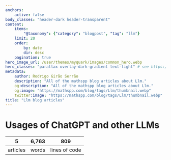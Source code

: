 ```yaml
---
anchors:
    active: false
body_classes: "header-dark header-transparent"
content:
    items:
        "@taxonomy": {"category": "blogpost", "tag": "llm"}
    limit: 20
    order:
        by: date
        dir: desc
    pagination: true
hero_image_url: /user/themes/myquark/images/common_hero.webp
hero_classes: "parallax overlay-dark-gradient text-light" # see https://demo.getgrav.org/blog-skeleton/blog/hero-classes
metadata:
    author: Rodrigo Girão Serrão
    description: "All of the mathspp blog articles about Llm."
    og:description: "All of the mathspp blog articles about Llm."
    og:image: "https://mathspp.com/blog/tags/Llm/thumbnail.webp"
    twitter:image: "https://mathspp.com/blog/tags/Llm/thumbnail.webp"
title: "Llm blog articles"
---
```



# Usages of ChatGPT and other LLMs


<table class="stats-table">
    <thead>
        <tr>
            <th style="text-align: center;">5</th>
            <th style="text-align: center;">6,763</th>
            <th style="text-align: center;">809</th>
        </tr>
    </thead>
    <tbody>
        <tr>
            <td style="text-align: center;">articles</td>
            <td style="text-align: center;">words</td>
            <td style="text-align: center;">lines of code</td>
        </tr>
    </tbody>
</table>